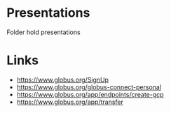 # Presentations
Folder hold presentations

# Links

* https://www.globus.org/SignUp
* https://www.globus.org/globus-connect-personal
* https://www.globus.org/app/endpoints/create-gcp
* https://www.globus.org/app/transfer

